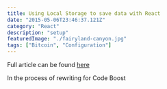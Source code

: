 ```yaml
---
title: Using Local Storage to save data with React
date: "2015-05-06T23:46:37.121Z"
category: "React"
description: "setup"
featuredImage: "./fairyland-canyon.jpg"
tags: ["Bitcoin", "Configuration"]
---
```


Full article can be found [here](https://medium.com/@peterjd42/using-local-storage-in-react-to-imitate-database-functionality-a2c339cdc1b5)

In the process of rewriting for Code Boost